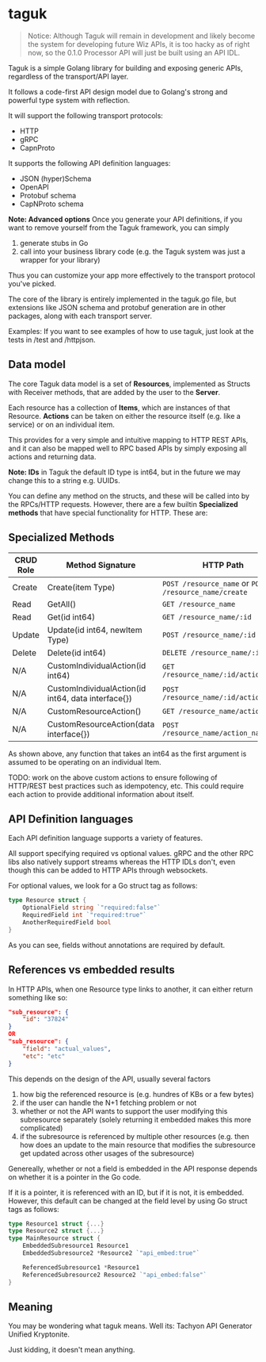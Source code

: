 # taguk

> Notice: Although Taguk will remain in development and likely become the system for developing future Wiz APIs, it is too hacky as of right now, so the 0.1.0 Processor API will just be built using an API IDL.

Taguk is a simple Golang library for building and exposing generic APIs, regardless of the transport/API layer.

It follows a code-first API design model due to Golang's strong and powerful type system with reflection. 

It will support the following transport protocols:
- HTTP
- gRPC
- CapnProto

It supports the following API definition languages:
- JSON (hyper)Schema
- OpenAPI
- Protobuf schema
- CapNProto schema

**Note: Advanced options** 
Once you generate your API definitions, if you want to remove yourself from the Taguk framework, you can simply
1. generate stubs in Go
2. call into your business library code (e.g. the Taguk system was just a wrapper for your library)

Thus you can customize your app more effectively to the transport protocol you've picked.

The core of the library is entirely implemented in the taguk.go file, but extensions like JSON schema and protobuf generation are in other packages, along with each transport server.

Examples: If you want to see examples of how to use taguk, just look at the tests in /test and /httpjson.

## Data model

The core Taguk data model is a set of **Resources**, implemented as Structs with Receiver methods, that are added by the user to the **Server**.

Each resource has a collection of **Items**, which are instances of that Resource. **Actions** can be taken on either the resource itself (e.g. like a service) or on an individual item.

This provides for a very simple and intuitive mapping to HTTP REST APIs, and it can also be mapped well to RPC based APIs by simply exposing all actions and returning data.

**Note: IDs** in Taguk the default ID type is int64, but in the future we may change this to a string e.g. UUIDs.

You can define any method on the structs, and these will be called into by the RPCs/HTTP requests. However, there are a few builtin **Specialized methods** that have special functionality for HTTP. These are:

## Specialized Methods


| CRUD Role | Method Signature                                   | HTTP Path                             |
| --------- | -------------------------------------------------- | ------------------------------------- |
| Create    | Create(item Type)                                  | `POST /resource_name` or `POST /resource_name/create`          |
| Read      | GetAll()                                           | `GET /resource_name`                  |
| Read      | Get(id int64)                                      | `GET /resource_name/:id`              |
| Update    | Update(id int64, newItem Type)                     | `POST /resource_name/:id`             |
| Delete    | Delete(id int64)                                   | `DELETE /resource_name/:id`           |
| N/A       | CustomIndividualAction(id int64)                   | `GET /resource_name/:id/action_name`  |
| N/A       | CustomIndividualAction(id int64, data interface{}) | `POST /resource_name/:id/action_name` |
| N/A       | CustomResourceAction()                             | `GET /resource_name/action_name`      |
| N/A       | CustomResourceAction(data interface{})             | `POST /resource_name/action_name`     |

As shown above, any function that takes an int64 as the first argument is assumed to be operating on an individual Item.

TODO: work on the above custom actions to ensure following of HTTP/REST best practices such as idempotency, etc.
This could require each action to provide additional information about itself.

## API Definition languages

Each API definition language supports a variety of features.

All support specifying required vs optional values.
gRPC and the other RPC libs also natively support streams whereas the HTTP IDLs don't,
even though this can be added to HTTP APIs through websockets.

For optional values, we look for a Go struct tag as follows:

```go
type Resource struct {
    OptionalField string `"required:false"`
    RequiredField int `"required:true"`
    AnotherRequiredField bool
}
```

As you can see, fields without annotations are required by default.

## References vs embedded results

In HTTP APIs, when one Resource type links to another, it can either return something like so:
```json
"sub_resource": {
    "id": "37824"
}
OR
"sub_resource": {
    "field": "actual_values",
    "etc": "etc"
}
```

This depends on the design of the API, usually several factors
1. how big the referenced resource is (e.g. hundres of KBs or a few bytes)
2. if the user can handle the N+1 fetching problem or not
3. whether or not the API wants to support the user modifying this subresource separately (solely returning it embedded makes this more complicated)
4. if the subresource is referenced by multiple other resources (e.g. then how does an update to the main resource that modifies the subresource get updated across other usages of the subresource)

Genereally, whether or not a field is embedded in the API response depends on whether it is a pointer in the Go code.

If it is a pointer, it is referenced with an ID, but if it is not, it is embedded. However, this default can be changed at the field level by using Go struct tags as follows:


```go
type Resource1 struct {...}
type Resource2 struct {...}
type MainResource struct {
    EmbeddedSubresource1 Resource1
    EmbeddedSubresource2 *Resource2 `"api_embed:true"`

    ReferencedSubresource1 *Resource1
    ReferencedSubresource2 Resource2 `"api_embed:false"`
}
```

## Meaning

You may be wondering what taguk means. Well its: Tachyon API Generator Unified Kryptonite.

Just kidding, it doesn't mean anything.